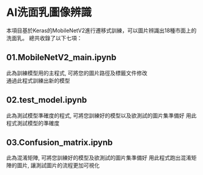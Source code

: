 # AI洗面乳圖像辨識
本項目基於Keras的MobileNetV2進行遷移式訓練，可以圖片辨識出18種市面上的洗面乳。
總共收錄了以下七項：

## 01.MobileNetV2_main.ipynb
此為訓練模型用的主程式, 可將您的圖片路徑及標籤文件修改  
通過此程式訓練出新的模型

## 02.test_model.ipynb
此為測試模型準確度的程式, 可將您訓練好的模型以及欲測試的圖片集準備好
用此程式測試模型的準確度

## 03.Confusion_matrix.ipynb
此為混淆矩陣, 可將您訓練好的模型及欲測試的圖片集準備好
用此程式跑出混淆矩陣的圖片, 讓測試圖片的流程更加可視化
